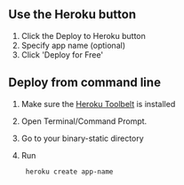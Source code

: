 ## Use the Heroku button

1. Click the Deploy to Heroku button
2. Specify app name (optional)
3. Click 'Deploy for Free'

## Deploy from command line

1. Make sure the [Heroku Toolbelt](https://toolbelt.heroku.com/) is installed
2. Open Terminal/Command Prompt.
3. Go to your binary-static directory
4. Run 

        heroku create app-name

